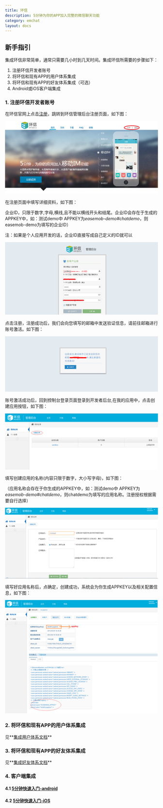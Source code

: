 ```yaml
---
title: 环信
description: 5分钟为你的APP加入完整的微信聊天功能
category: emchat
layout: docs
---
```


## 新手指引

集成环信非常简单，通常只需要几小时到几天时间。集成环信所需要的步骤如下：

1. 注册环信开发者账号
2. 将环信和现有APP的用户体系集成
3. 将环信和现有APP的好友体系集成（可选）
4. Android或iOS客户端集成


###  1. 注册环信开发者账号

在环信官网上点击[注册](https://console.easemob.com/?comeFrom=easemobHome)，跳转到环信管理后台注册页面，如下图：

![alt text](registericon.png "Title")


在注册页面中填写详细资料，如下图：

企业ID，只限于数字,字母,横线,且不能以横线开头和结尾。企业ID会存在于生成的APPKEY中，如：测试demo中 APPKEY为*easemob-demo#chatdemo*，则easemob-demo为填写的企业ID）

注：如果是个人应用开发的话，企业ID直接写成自己定义的ID就可以

![alt text](consoleregister.png "Title")

点击注册，注册成功后，我们会向您填写的邮箱中发送验证信息，请前往邮箱进行账号激活。如下图：

![alt text](email.png "Title")

账号激活成功后，回到控制台登录页面登录到开发者后台,在我的应用中，点击创建应用按钮，如下图：

![alt text](consolehome.png "Title")

填写创建应用的名称(内容只限于数字，大小写字母)，如下图：

（应用名称会存在于你生成的APPKEY中，如：测试demo中 APPKEY为*easemob-demo#chatdemo*，则chatdemo为填写的应用名称。注册授权根据需要自行选择）

![alt text](creatapp.png "Title")

填写好应用名称后，点确定，创建成功，系统会为你生成APPKEY以及相关配置信息，如下图：

![alt text](appkey.png "Title")

###  2. 将环信和现有APP的用户体系集成

见**[集成用户体系文档](/docs/emchat/usersystem.html)**


###  3. 将环信和现有APP的好友体系集成

见**[集成好友体系文档](/docs/emchat/friendsystem.html)**


###  4. 客户端集成

####  4.1 [5分钟快速入门-android](/docs/emchat/android/quickstartUI.html)

####  4.2 [5分钟快速入门-iOS](/docs/emchat/ios/quickstart.html)
